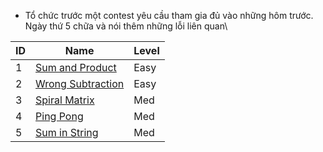 - Tổ chức trước một contest yêu cầu tham gia đủ vào những hôm trước. Ngày thứ 5 chữa và nói thêm những lỗi liên quan\

| ID | Name                                                                | Level |
|----|---------------------------------------------------------------------|-------|
|  1 | [Sum and Product](https://atcoder.jp/contests/arc108/tasks/arc108_a)| Easy  |
|  2 | [Wrong Subtraction](https://codeforces.com/contest/977/problem/A)   | Easy  |
|  3 | [Spiral Matrix](https://leetcode.com/problems/spiral-matrix-ii/)    | Med   |
|  4 | [Ping Pong](https://codeforces.com/problemset/problem/1455/C)       | Med   |
|  5 | [Sum in String](http://zcode.edu.vn/student/question/CPPSTR08)      | Med   |
